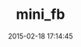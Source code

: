 ---
layout: post
title:  "mini_fb"
repo:   "appoxy/mini_fb"
date:   2015-02-18 17:14:45
gemurl: http://github.com/appoxy/mini_fb/
---